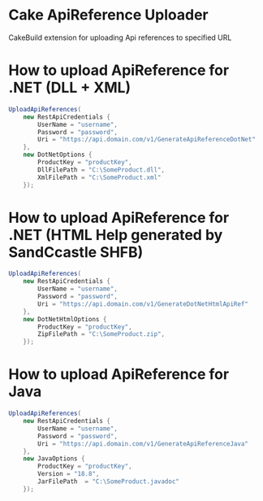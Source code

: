 # Cake ApiReference Uploader
CakeBuild extension for uploading Api references to specified URL

# How to upload ApiReference for .NET (DLL + XML)

```csharp
UploadApiReferences(
    new RestApiCredentials {
        UserName = "username", 
        Password = "password", 
        Uri = "https://api.domain.com/v1/GenerateApiReferenceDotNet"
    },
    new DotNetOptions {
        ProductKey = "productKey",
        DllFilePath = "C:\SomeProduct.dll",
        XmlFilePath = "C:\SomeProduct.xml"
    });  
```     

# How to upload ApiReference for .NET (HTML Help generated by SandCcastle SHFB)

```csharp
UploadApiReferences(
    new RestApiCredentials {
        UserName = "username", 
        Password = "password", 
        Uri = "https://api.domain.com/v1/GenerateDotNetHtmlApiRef"
    },
    new DotNetHtmlOptions {
        ProductKey = "productKey",
        ZipFilePath = "C:\SomeProduct.zip",
    });  
```       

# How to upload ApiReference for Java

```csharp        
UploadApiReferences(
    new RestApiCredentials {
        UserName = "username", 
        Password = "password", 
        Uri = "https://api.domain.com/v1/GenerateApiReferenceJava"
    },
    new JavaOptions {
        ProductKey = "productKey",
        Version = "18.8",
        JarFilePath  = "C:\SomeProduct.javadoc"
    });   
``` 
